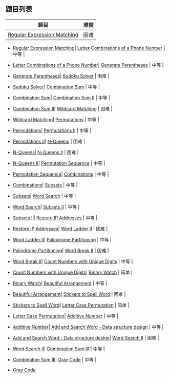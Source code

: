 ## 题目列表  
| 题目 | 难度 |  
|:---:|:---:|  
| [Regular Expression Matching](regular-expression-matching/question.md) | 困难 |   
  
 * [Regular Expression Matching](/home/scy/PycharmProjects/leetcode_book/book/backtracking/regular-expression-matching/question.md)| [Letter Combinations of a Phone Number](letter-combinations-of-a-phone-number/question.md) | 中等 |   
  
 * [Letter Combinations of a Phone Number](/home/scy/PycharmProjects/leetcode_book/book/backtracking/letter-combinations-of-a-phone-number/question.md)| [Generate Parentheses](generate-parentheses/question.md) | 中等 |   
  
 * [Generate Parentheses](/home/scy/PycharmProjects/leetcode_book/book/backtracking/generate-parentheses/question.md)| [Sudoku Solver](sudoku-solver/question.md) | 困难 |   
  
 * [Sudoku Solver](/home/scy/PycharmProjects/leetcode_book/book/backtracking/sudoku-solver/question.md)| [Combination Sum](combination-sum/question.md) | 中等 |   
  
 * [Combination Sum](/home/scy/PycharmProjects/leetcode_book/book/backtracking/combination-sum/question.md)| [Combination Sum II](combination-sum-ii/question.md) | 中等 |   
  
 * [Combination Sum II](/home/scy/PycharmProjects/leetcode_book/book/backtracking/combination-sum-ii/question.md)| [Wildcard Matching](wildcard-matching/question.md) | 困难 |   
  
 * [Wildcard Matching](/home/scy/PycharmProjects/leetcode_book/book/backtracking/wildcard-matching/question.md)| [Permutations](permutations/question.md) | 中等 |   
  
 * [Permutations](/home/scy/PycharmProjects/leetcode_book/book/backtracking/permutations/question.md)| [Permutations II](permutations-ii/question.md) | 中等 |   
  
 * [Permutations II](/home/scy/PycharmProjects/leetcode_book/book/backtracking/permutations-ii/question.md)| [N-Queens](n-queens/question.md) | 困难 |   
  
 * [N-Queens](/home/scy/PycharmProjects/leetcode_book/book/backtracking/n-queens/question.md)| [N-Queens II](n-queens-ii/question.md) | 困难 |   
  
 * [N-Queens II](/home/scy/PycharmProjects/leetcode_book/book/backtracking/n-queens-ii/question.md)| [Permutation Sequence](permutation-sequence/question.md) | 中等 |   
  
 * [Permutation Sequence](/home/scy/PycharmProjects/leetcode_book/book/backtracking/permutation-sequence/question.md)| [Combinations](combinations/question.md) | 中等 |   
  
 * [Combinations](/home/scy/PycharmProjects/leetcode_book/book/backtracking/combinations/question.md)| [Subsets](subsets/question.md) | 中等 |   
  
 * [Subsets](/home/scy/PycharmProjects/leetcode_book/book/backtracking/subsets/question.md)| [Word Search](word-search/question.md) | 中等 |   
  
 * [Word Search](/home/scy/PycharmProjects/leetcode_book/book/backtracking/word-search/question.md)| [Subsets II](subsets-ii/question.md) | 中等 |   
  
 * [Subsets II](/home/scy/PycharmProjects/leetcode_book/book/backtracking/subsets-ii/question.md)| [Restore IP Addresses](restore-ip-addresses/question.md) | 中等 |   
  
 * [Restore IP Addresses](/home/scy/PycharmProjects/leetcode_book/book/backtracking/restore-ip-addresses/question.md)| [Word Ladder II](word-ladder-ii/question.md) | 困难 |   
  
 * [Word Ladder II](/home/scy/PycharmProjects/leetcode_book/book/backtracking/word-ladder-ii/question.md)| [Palindrome Partitioning](palindrome-partitioning/question.md) | 中等 |   
  
 * [Palindrome Partitioning](/home/scy/PycharmProjects/leetcode_book/book/backtracking/palindrome-partitioning/question.md)| [Word Break II](word-break-ii/question.md) | 困难 |   
  
 * [Word Break II](/home/scy/PycharmProjects/leetcode_book/book/backtracking/word-break-ii/question.md)| [Count Numbers with Unique Digits](count-numbers-with-unique-digits/question.md) | 中等 |   
  
 * [Count Numbers with Unique Digits](/home/scy/PycharmProjects/leetcode_book/book/backtracking/count-numbers-with-unique-digits/question.md)| [Binary Watch](binary-watch/question.md) | 简单 |   
  
 * [Binary Watch](/home/scy/PycharmProjects/leetcode_book/book/backtracking/binary-watch/question.md)| [Beautiful Arrangement](beautiful-arrangement/question.md) | 中等 |   
  
 * [Beautiful Arrangement](/home/scy/PycharmProjects/leetcode_book/book/backtracking/beautiful-arrangement/question.md)| [Stickers to Spell Word](stickers-to-spell-word/question.md) | 困难 |   
  
 * [Stickers to Spell Word](/home/scy/PycharmProjects/leetcode_book/book/backtracking/stickers-to-spell-word/question.md)| [Letter Case Permutation](letter-case-permutation/question.md) | 简单 |   
  
 * [Letter Case Permutation](/home/scy/PycharmProjects/leetcode_book/book/backtracking/letter-case-permutation/question.md)| [Additive Number](additive-number/question.md) | 中等 |   
  
 * [Additive Number](/home/scy/PycharmProjects/leetcode_book/book/backtracking/additive-number/question.md)| [Add and Search Word - Data structure design](add-and-search-word-data-structure-design/question.md) | 中等 |   
  
 * [Add and Search Word - Data structure design](/home/scy/PycharmProjects/leetcode_book/book/backtracking/add-and-search-word-data-structure-design/question.md)| [Word Search II](word-search-ii/question.md) | 困难 |   
  
 * [Word Search II](/home/scy/PycharmProjects/leetcode_book/book/backtracking/word-search-ii/question.md)| [Combination Sum III](combination-sum-iii/question.md) | 中等 |   
  
 * [Combination Sum III](/home/scy/PycharmProjects/leetcode_book/book/backtracking/combination-sum-iii/question.md)| [Gray Code](gray-code/question.md) | 中等 |   
  
 * [Gray Code](/home/scy/PycharmProjects/leetcode_book/book/backtracking/gray-code/question.md)